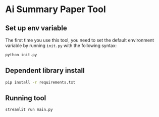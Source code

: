 # Ai Summary Paper Tool

## Set up env variable
The first time you use this tool, you need to set the default environment variable by running `init.py` with the following syntax:

```bash
python init.py
```

## Dependent library install

```bash
pip install -r requirements.txt
```

## Running tool

```bash
streamlit run main.py
```
